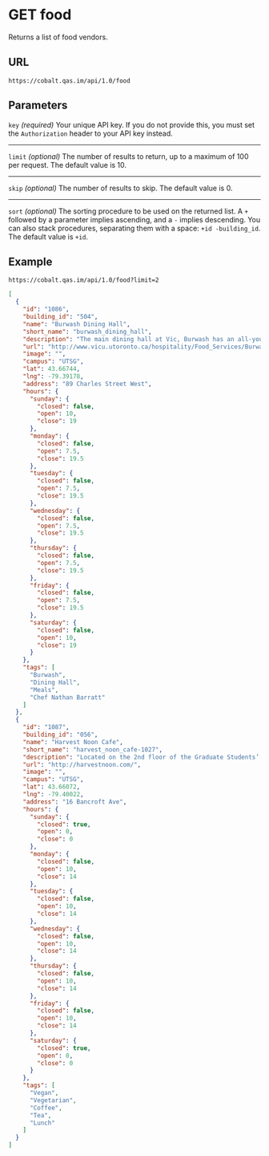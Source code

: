 # GET food

Returns a list of food vendors.

## URL

```
https://cobalt.qas.im/api/1.0/food
```

## Parameters

`key` _(required)_
Your unique API key. If you do not provide this, you must set the `Authorization` header to your API key instead.
- - -
`limit` _(optional)_
The number of results to return, up to a maximum of 100 per request. The default value is 10.
- - -
`skip` _(optional)_
The number of results to skip. The default value is 0.
- - -
`sort` _(optional)_
The sorting procedure to be used on the returned list. A `+` followed by a parameter implies ascending, and a `-` implies descending. You can also stack procedures, separating them with a space: `+id -building_id`. The default value is `+id`.

## Example

```
https://cobalt.qas.im/api/1.0/food?limit=2
```

```json
[
  {
    "id": "1086",
    "building_id": "504",
    "name": "Burwash Dining Hall",
    "short_name": "burwash_dining_hall",
    "description": "The main dining hall at Vic, Burwash has an all-you-care-to-eat 5 week menu that is always rotating. Burwash and Ned’s cafe do not accept UeaT meal plans or flex dollars. Mon-Fri: 7:30-3:00 and 4:00-7:30 Sat-Sun: 10:00-3:00 and 4:00-7:00",
    "url": "http://www.vicu.utoronto.ca/hospitality/Food_Services/Burwash_Dining_Hall.htm",
    "image": "",
    "campus": "UTSG",
    "lat": 43.66744,
    "lng": -79.39178,
    "address": "89 Charles Street West",
    "hours": {
      "sunday": {
        "closed": false,
        "open": 10,
        "close": 19
      },
      "monday": {
        "closed": false,
        "open": 7.5,
        "close": 19.5
      },
      "tuesday": {
        "closed": false,
        "open": 7.5,
        "close": 19.5
      },
      "wednesday": {
        "closed": false,
        "open": 7.5,
        "close": 19.5
      },
      "thursday": {
        "closed": false,
        "open": 7.5,
        "close": 19.5
      },
      "friday": {
        "closed": false,
        "open": 7.5,
        "close": 19.5
      },
      "saturday": {
        "closed": false,
        "open": 10,
        "close": 19
      }
    },
    "tags": [
      "Burwash",
      "Dining Hall",
      "Meals",
      "Chef Nathan Barratt"
    ]
  },
  {
    "id": "1087",
    "building_id": "056",
    "name": "Harvest Noon Cafe",
    "short_name": "harvest_noon_cafe-1027",
    "description": "Located on the 2nd floor of the Graduate Students’ Union at 16 Bancroft Ave., the cafe offers vegetarian & vegan options in a relaxed and inclusive space. Open for special programming, workshops, and select meals. Check website: harvestnoon.com",
    "url": "http://harvestnoon.com/",
    "image": "",
    "campus": "UTSG",
    "lat": 43.66072,
    "lng": -79.40022,
    "address": "16 Bancroft Ave",
    "hours": {
      "sunday": {
        "closed": true,
        "open": 0,
        "close": 0
      },
      "monday": {
        "closed": false,
        "open": 10,
        "close": 14
      },
      "tuesday": {
        "closed": false,
        "open": 10,
        "close": 14
      },
      "wednesday": {
        "closed": false,
        "open": 10,
        "close": 14
      },
      "thursday": {
        "closed": false,
        "open": 10,
        "close": 14
      },
      "friday": {
        "closed": false,
        "open": 10,
        "close": 14
      },
      "saturday": {
        "closed": true,
        "open": 0,
        "close": 0
      }
    },
    "tags": [
      "Vegan",
      "Vegetarian",
      "Coffee",
      "Tea",
      "Lunch"
    ]
  }
]
```
